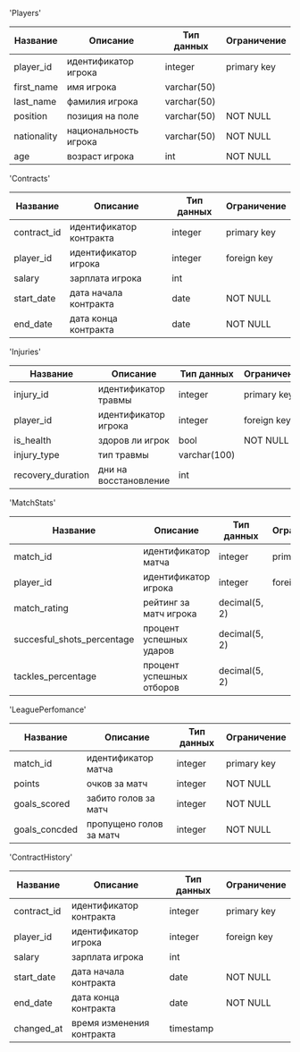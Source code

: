 'Players'

| Название    | Описание               | Тип данных  | Ограничение |
|-------------|------------------------|-------------|-------------|
| player_id   | идентификатор игрока   | integer     | primary key |
| first_name  | имя игрока             | varchar(50) |             |
| last_name   | фамилия игрока         | varchar(50) |             |
| position    | позиция на поле        | varchar(50) | NOT NULL    |
| nationality | национальность игрока  | varchar(50) | NOT NULL    |
| age         | возраст игрока         | int         | NOT NULL    |


'Contracts'

| Название    | Описание               | Тип данных  | Ограничение |
|-------------|------------------------|-------------|-------------|
| contract_id | идентификатор контракта| integer     | primary key |
| player_id   | идентификатор игрока   | integer     | foreign key |
| salary      | зарплата игрока        | int         |             |
| start_date  | дата начала контракта  | date        | NOT NULL    |
| end_date    | дата конца контракта   | date        | NOT NULL    |


'Injuries'

| Название             | Описание               | Тип данных   | Ограничение |
|----------------------|------------------------|--------------|-------------|
| injury_id            | идентификатор травмы   | integer      | primary key |
| player_id            | идентификатор игрока   | integer      | foreign key |
| is_health            | здоров ли игрок        | bool         | NOT NULL    |
| injury_type          | тип травмы             | varchar(100) |             |
| recovery_duration    | дни на восстановление  | int          |             |


'MatchStats'

| Название                   | Описание                 | Тип данных    | Ограничение |
|----------------------------|--------------------------|---------------|-------------|
| match_id                   | идентификатор матча      | integer       | primary key |
| player_id                  | идентификатор игрока     | integer       | foreign key |
| match_rating               | рейтинг за матч игрока   | deсimal(5, 2) |             |
| succesful_shots_percentage | процент успешных ударов  | deсimal(5, 2) |             |
| tackles_percentage         | процент успешных отборов | deсimal(5, 2) |             |


'LeaguePerfomance'

| Название                   | Описание                 | Тип данных    | Ограничение |
|----------------------------|--------------------------|---------------|-------------|
| match_id                   | идентификатор матча      | integer       | primary key |
| points                     | очков за матч            | integer       |  NOT NULL   |
| goals_scored               | забито голов за матч     | integer       |  NOT NULL   |
| goals_concded              | пропущено голов за матч  | integer       |  NOT NULL   |


'ContractHistory'

| Название    | Описание                  | Тип данных  | Ограничение |
|-------------|---------------------------|-------------|-------------|
| contract_id | идентификатор контракта   | integer     | primary key |
| player_id   | идентификатор игрока      | integer     | foreign key |
| salary      | зарплата игрока           | int         |             |
| start_date  | дата начала контракта     | date        | NOT NULL    |
| end_date    | дата конца контракта      | date        | NOT NULL    |
| changed_at  | время изменения контракта | timestamp   |             |

